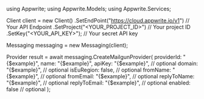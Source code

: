 using Appwrite;
using Appwrite.Models;
using Appwrite.Services;

Client client = new Client()
    .SetEndPoint("https://cloud.appwrite.io/v1") // Your API Endpoint
    .SetProject("<YOUR_PROJECT_ID>") // Your project ID
    .SetKey("<YOUR_API_KEY>"); // Your secret API key

Messaging messaging = new Messaging(client);

Provider result = await messaging.CreateMailgunProvider(
    providerId: "{$example}",
    name: "{$example}",
    apiKey: "{$example}", // optional
    domain: "{$example}", // optional
    isEuRegion: false, // optional
    fromName: "{$example}", // optional
    fromEmail: "{$example}", // optional
    replyToName: "{$example}", // optional
    replyToEmail: "{$example}", // optional
    enabled: false // optional
);